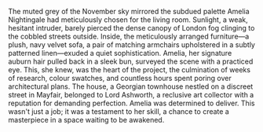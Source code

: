 The muted grey of the November sky mirrored the subdued palette Amelia Nightingale had meticulously chosen for the living room.  Sunlight, a weak, hesitant intruder, barely pierced the dense canopy of London fog clinging to the cobbled streets outside.  Inside, the meticulously arranged furniture—a plush, navy velvet sofa, a pair of matching armchairs upholstered in a subtly patterned linen—exuded a quiet sophistication. Amelia, her signature auburn hair pulled back in a sleek bun, surveyed the scene with a practiced eye.  This, she knew, was the heart of the project, the culmination of weeks of research, colour swatches, and countless hours spent poring over architectural plans.  The house, a Georgian townhouse nestled on a discreet street in Mayfair, belonged to Lord Ashworth, a reclusive art collector with a reputation for demanding perfection.  Amelia was determined to deliver.  This wasn't just a job; it was a testament to her skill, a chance to create a masterpiece in a space waiting to be awakened.
